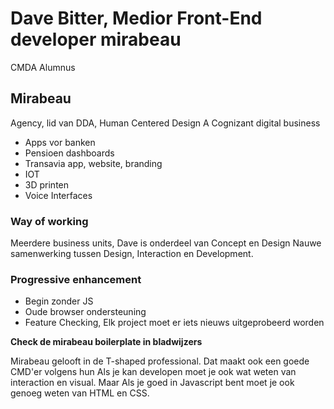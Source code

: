 # Dave Bitter, Medior Front-End developer mirabeau

CMDA Alumnus

## Mirabeau
Agency, lid van DDA, Human Centered Design
A Cognizant digital business
- Apps vor banken
- Pensioen dashboards
- Transavia app, website, branding
- IOT
- 3D printen
- Voice Interfaces

### Way of working
Meerdere business units, Dave is onderdeel van Concept en Design
Nauwe samenwerking tussen Design, Interaction en Development.  
### Progressive enhancement
- Begin zonder JS
- Oude browser ondersteuning
- Feature Checking, Elk project moet er iets nieuws uitgeprobeerd worden

**Check de mirabeau boilerplate in bladwijzers**

Mirabeau gelooft in de T-shaped professional. Dat maakt ook een goede CMD'er volgens hun
Als je kan developen moet je ook wat weten van interaction en visual. Maar Als je goed in Javascript bent moet je ook genoeg weten van HTML en CSS.

